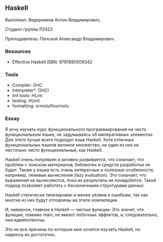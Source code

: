 ## Haskell
Выполнил: Ведерников Антон Владимирович,

Студент группы P3323

Преподаватель: Пенской Александр Владимирович.

### Resources
 - Effective Haskell ISBN: 9781680509342

### Tools
 - Compiler: GHC
 - Interpreter*: GHCI
 - lint tools: HLint
 - testing: HUnit
 - formatting: ormolu/fourmolu

### Essay
Я хочу изучать курс функционального программирования на чисто функциональном языке, не задумываясь об императивных элементах. Для этого лучше всего подходит язык Haskell. Хотя отличных функциональных языков великое множество, ни один из них не настолько чисто функциональный, как Haskell.

Haskell очень популярен и активно развивается, что означает, что проблем с поиском материалов, библиотек и средств разработки не будет. Также у языка есть очень интересные и полезные особенности, например, ленивые вычисления (lazy evaluation). Это означает, что выражения не вычисляются, пока их результаты не понадобятся. Такой подход позволяет работать с бесконечными структурами данных.

Haskell статически типизирован и менее уязвим к ошибкам, так как многие из них будут отловлены на этапе компиляции.

И, наверное, главное в Haskell — чистые функции. Это значит, что функции, помимо main, не имеют побочных эффектов, и, следовательно, они идемпотентны.

Это не все причины по которым мне хочется изучать Haskell, но надеюсь их достаточно.
